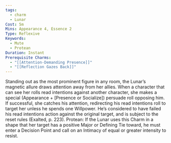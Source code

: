 ```yaml
---
tags:
  - charm
  - Lunar
Cost: 5m
Mins: Appearance 4, Essence 2
Type: Reflexive
Keywords:
  - Mute
  - Protean
Duration: Instant
Prerequisite Charms:
  - "[[Attention-Demanding Presence]]"
  - "[[Reflection Gazes Back]]"
---
```

Standing out as the most prominent figure in any room, the Lunar’s magnetic allure draws attention away from her allies. When a character that can see her rolls read intentions against another character, she makes a special (Appearance + [Presence or Socialize]) persuade roll opposing him. If successful, she catches his attention, redirecting his read intentions roll to target her unless he spends one Willpower. He’s considered to have failed his read intentions action against the original target, and is subject to the reset rules (Exalted, p. 223). Protean: If the Lunar uses this Charm in a shape that her target has a positive Major or Defining Tie toward, he must enter a Decision Point and call on an Intimacy of equal or greater intensity to resist.